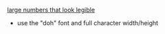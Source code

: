 [large numbers that look legible](http://patorjk.com/software/taag/#p=display&h=0&v=0&f=Doh&t=0123456789%25)
- use the "doh" font and full character width/height